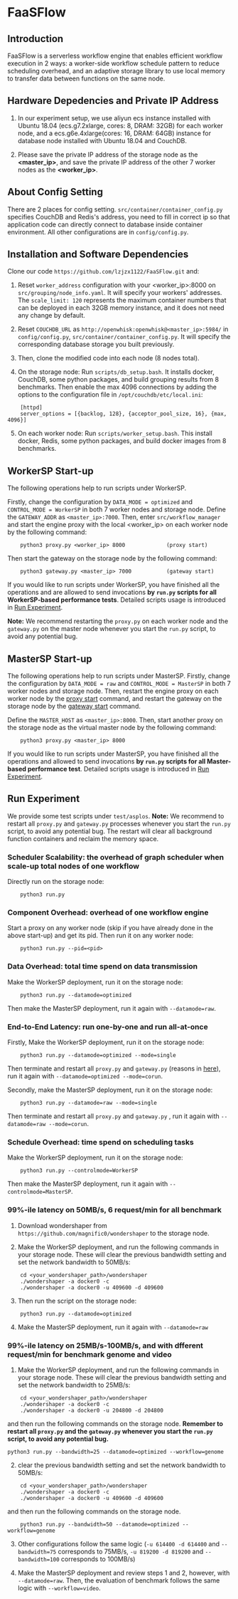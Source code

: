 # FaaSFlow

## Introduction

FaaSFlow is a serverless workflow engine that enables efficient workflow execution in 2 ways: a worker-side workflow schedule pattern to reduce scheduling overhead, and an adaptive storage library to use local memory to transfer data between functions on the same node.

## Hardware Depedencies and Private IP Address

1. In our experiment setup, we use aliyun ecs instance installed with Ubuntu 18.04 (ecs.g7.2xlarge, cores: 8, DRAM: 32GB) for each worker node, and a ecs.g6e.4xlarge(cores: 16, DRAM: 64GB) instance for database node installed with Ubuntu 18.04 and CouchDB.

2. Please save the private IP address of the storage node as the **<master_ip>**, and save the private IP address of the other 7 worker nodes as the **<worker_ip>**. 

## About Config Setting

There are 2 places for config setting. `src/container/container_config.py` specifies CouchDB and Redis's address, you need to fill in correct ip so that application code can directly connect to database inside container environment. All other configurations are in `config/config.py`.

## Installation and Software Dependencies

Clone our code `https://github.com/lzjzx1122/FaaSFlow.git` and:

1. Reset `worker_address` configuration with your <worker_ip>:8000 on `src/grouping/node_info.yaml`. It will specify your workers' addresses. The `scale_limit: 120` represents the maximum container numbers that can be deployed in each 32GB memory instance, and it does not need any change by default.

2. Reset `COUCHDB_URL` as `http://openwhisk:openwhisk@<master_ip>:5984/`  in `config/config.py`, `src/container/container_config.py`. It will specify the corresponding database storage you built previously.

3. Then, clone the modified code into each node (8 nodes total).

4. On the storage node: Run `scripts/db_setup.bash`. It installs docker, CouchDB, some python packages, and build grouping results from 8 benchmarks. Then enable the max 4096 connections by adding the options to the configuration file in `/opt/couchdb/etc/local.ini`:
```
    [httpd]
    server_options = [{backlog, 128}, {acceptor_pool_size, 16}, {max, 4096}]
```

5. On each worker node: Run `scripts/worker_setup.bash`. This install docker, Redis, some python packages, and build docker images from 8 benchmarks.

## WorkerSP Start-up

The following operations help to run scripts under WorkerSP.

Firstly, change the configuration by `DATA_MODE = optimized` and `CONTROL_MODE = WorkerSP` in both 7 worker nodes and storage node. Define the `GATEWAY_ADDR` as `<master_ip>:7000`. Then, enter `src/workflow_manager` and start the engine proxy with the local  <worker_ip> on each worker node by the following <span id="jump">command</span>: 
```
    python3 proxy.py <worker_ip> 8000             (proxy start)
```
Then start the gateway on the storage node by the following command: 
```
    python3 gateway.py <master_ip> 7000           (gateway start)
``` 
If you would like to run scripts under WorkerSP, you have finished all the operations and are allowed to send invocations **by `run.py` scripts for all WorkerSP-based performance tests**. Detailed scripts usage is introduced in [Run Experiment](#jumpexper).
    
**Note:** We recommend restarting the `proxy.py` on each worker node and the `gateway.py` on the master node whenever you start the `run.py` script, to avoid any potential bug.

## MasterSP Start-up

The following operations help to run scripts under MasterSP. Firstly, change the configuration by `DATA_MODE = raw` and `CONTROL_MODE = MasterSP` in both 7 worker nodes and storage node. Then, restart the engine proxy on each worker node by the [proxy start](#jump) command, and restart the gateway on the storage node by the [gateway start](#jump) command.

Define the `MASTER_HOST` as `<master_ip>:8000`. Then,
start another proxy on the storage node as the virtual master node by the following command: 
```
    python3 proxy.py <master_ip> 8000
```
If you would like to run scripts under MasterSP, you have finished all the operations and allowed to send invocations **by `run.py` scripts for all Master-based performance test**. Detailed scripts usage is introduced in [Run Experiment](#jumpexper).

## <span id="jumpexper">Run Experiment</span>

We provide some test scripts under `test/asplos`.
**<span id="note">Note:**</span> We recommend to restart all `proxy.py` and `gateway.py` processes whenever you start the `run.py` script, to avoid any potential bug. The restart will clear all background function containers and reclaim the memory space. 

### Scheduler Scalability: the overhead of graph scheduler when scale-up total nodes of one workflow

Directly run on the storage node: 
```
    python3 run.py
```

### Component Overhead: overhead of one workflow engine

Start a proxy on any worker node (skip if you have already done in the above start-up) and get its pid. Then run it on any worker node:
```
    python3 run.py --pid=<pid>
```
    
### Data Overhead: total time spend on data transmission

Make the WorkerSP deployment, run it on the storage node: 
```
    python3 run.py --datamode=optimized
```

Then make the MasterSP deployment, run it again with `--datamode=raw`.

### End-to-End Latency: run one-by-one and run all-at-once

Firstly, Make the WorkerSP deployment, run it on the storage node: 
```
    python3 run.py --datamode=optimized --mode=single
```
Then terminate and restart all `proxy.py` and `gateway.py` (reasons in [here](#note)), run it again with `--datamode=optimized --mode=corun`.

Secondly, make the MasterSP deployment, run it on the storage node:
```
    python3 run.py --datamode=raw --mode=single
```
Then terminate and restart all `proxy.py` and `gateway.py` , run it again with `--datamode=raw --mode=corun`.

### Schedule Overhead: time spend on scheduling tasks

Make the WorkerSP deployment, run it on the storage node: 
```
    python3 run.py --controlmode=WorkerSP
```
Then make the MasterSP deployment, run it again with `--controlmode=MasterSP`.


### 99%-ile latency on 50MB/s, 6 request/min for all benchmark

1. Download wondershaper from `https://github.com/magnific0/wondershaper` to the storage node.

2. Make the WorkerSP deployment, and run the following commands in your storage node. These will clear the previous bandwidth setting and set the network bandwidth to 50MB/s:
```
    cd <your_wondershaper_path>/wondershaper
    ./wondershaper -a docker0 -c
    ./wondershaper -a docker0 -u 409600 -d 409600
```
3. Then run the script on the storage node:
```
    python3 run.py --datamode=optimized
```

4. Make the MasterSP deployment, run it again with `--datamode=raw`


### 99%-ile latency on 25MB/s-100MB/s, and with dfferent request/min for benchmark genome and video

1. Make the WorkerSP deployment, and run the following commands in your storage node. These will clear the previous bandwidth setting and set the network bandwidth to 25MB/s:
```
    cd <your_wondershaper_path>/wondershaper
    ./wondershaper -a docker0 -c
    ./wondershaper -a docker0 -u 204800 -d 204800
```
and then run the following commands on the storage node. 
**Remember to restart all `proxy.py` and the `gateway.py` whenever you start the `run.py` script, to avoid any potential bug.**

```
python3 run.py --bandwidth=25 --datamode=optimized --workflow=genome    
```


2. clear the previous bandwidth setting and set the network bandwidth to 50MB/s:
```
    cd <your_wondershaper_path>/wondershaper
    ./wondershaper -a docker0 -c
    ./wondershaper -a docker0 -u 409600 -d 409600
```
and then run the following commands on the storage node.
```
    python3 run.py --bandwidth=50 --datamode=optimized --workflow=genome    
```
3. Other configurations follow the same logic (`-u 614400 -d 614400` and `--bandwidth=75` corresponds to 75MB/s, `-u 819200 -d 819200` and `--bandwidth=100` corresponds to 100MB/s)

4. Make the MasterSP deployment and review steps 1 and 2, however, with `--datamode=raw`. Then, the evaluation of benchmark follows the same logic with `--workflow=video`.

